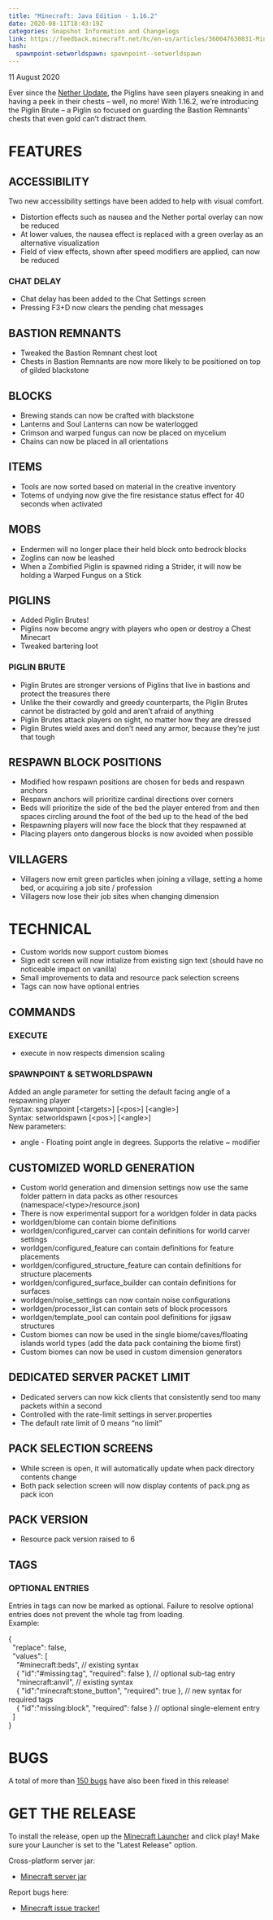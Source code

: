 ```yaml
---
title: "Minecraft: Java Edition - 1.16.2"
date: 2020-08-11T18:43:19Z
categories: Snapshot Information and Changelogs
link: https://feedback.minecraft.net/hc/en-us/articles/360047630831-Minecraft-Java-Edition-1-16-2
hash:
  spawnpoint-setworldspawn: spawnpoint--setworldspawn
---
```


11 August 2020

Ever since the [Nether Update](https://www.minecraft.net/en-us/article/nether-update-java), the Piglins have seen players sneaking in and having a peek in their chests – well, no more! With 1.16.2, we’re introducing the Piglin Brute – a Piglin so focused on guarding the Bastion Remnants' chests that even gold can’t distract them.

# FEATURES

## ACCESSIBILITY

Two new accessibility settings have been added to help with visual comfort.

- Distortion effects such as nausea and the Nether portal overlay can now be reduced
- At lower values, the nausea effect is replaced with a green overlay as an alternative visualization
- Field of view effects, shown after speed modifiers are applied, can now be reduced

### CHAT DELAY

- Chat delay has been added to the Chat Settings screen
- Pressing F3+D now clears the pending chat messages

## BASTION REMNANTS

- Tweaked the Bastion Remnant chest loot
- Chests in Bastion Remnants are now more likely to be positioned on top of gilded blackstone

## BLOCKS

- Brewing stands can now be crafted with blackstone
- Lanterns and Soul Lanterns can now be waterlogged
- Crimson and warped fungus can now be placed on mycelium
- Chains can now be placed in all orientations

## ITEMS

- Tools are now sorted based on material in the creative inventory
- Totems of undying now give the fire resistance status effect for 40 seconds when activated

## MOBS

- Endermen will no longer place their held block onto bedrock blocks
- Zoglins can now be leashed
- When a Zombified Piglin is spawned riding a Strider, it will now be holding a Warped Fungus on a Stick

## PIGLINS

- Added Piglin Brutes!
- Piglins now become angry with players who open or destroy a Chest Minecart
- Tweaked bartering loot

### PIGLIN BRUTE

- Piglin Brutes are stronger versions of Piglins that live in bastions and protect the treasures there
- Unlike the their cowardly and greedy counterparts, the Piglin Brutes cannot be distracted by gold and aren’t afraid of anything
- Piglin Brutes attack players on sight, no matter how they are dressed
- Piglin Brutes wield axes and don’t need any armor, because they’re just that tough

## RESPAWN BLOCK POSITIONS

- Modified how respawn positions are chosen for beds and respawn anchors
- Respawn anchors will prioritize cardinal directions over corners
- Beds will prioritize the side of the bed the player entered from and then spaces circling around the foot of the bed up to the head of the bed
- Respawning players will now face the block that they respawned at
- Placing players onto dangerous blocks is now avoided when possible

## VILLAGERS

- Villagers now emit green particles when joining a village, setting a home bed, or acquiring a job site / profession
- Villagers now lose their job sites when changing dimension

# TECHNICAL

- Custom worlds now support custom biomes
- Sign edit screen will now intialize from existing sign text (should have no noticeable impact on vanilla)
- Small improvements to data and resource pack selection screens
- Tags can now have optional entries

## COMMANDS

### EXECUTE

- execute in now respects dimension scaling

### SPAWNPOINT & SETWORLDSPAWN

Added an angle parameter for setting the default facing angle of a respawning player  
Syntax: spawnpoint \[\<targets\>\] \[\<pos\>\] \[\<angle\>\]  
Syntax: setworldspawn \[\<pos\>\] \[\<angle\>\]  
New parameters:

- angle - Floating point angle in degrees. Supports the relative ~ modifier

## CUSTOMIZED WORLD GENERATION

- Custom world generation and dimension settings now use the same folder pattern in data packs as other resources (namespace/\<type\>/resource.json)
- There is now experimental support for a worldgen folder in data packs
- worldgen/biome can contain biome definitions
- worldgen/configured_carver can contain definitions for world carver settings
- worldgen/configured_feature can contain definitions for feature placements
- worldgen/configured_structure_feature can contain definitions for structure placements
- worldgen/configured_surface_builder can contain definitions for surfaces
- worldgen/noise_settings can now contain noise configurations
- worldgen/processor_list can contain sets of block processors
- worldgen/template_pool can contain pool definitions for jigsaw structures
- Custom biomes can now be used in the single biome/caves/floating islands world types (add the data pack containing the biome first)
- Custom biomes can now be used in custom dimension generators

## DEDICATED SERVER PACKET LIMIT

- Dedicated servers can now kick clients that consistently send too many packets within a second
- Controlled with the rate-limit settings in server.properties
- The default rate limit of 0 means “no limit”

## PACK SELECTION SCREENS

- While screen is open, it will automatically update when pack directory contents change
- Both pack selection screen will now display contents of pack.png as pack icon

## PACK VERSION

- Resource pack version raised to 6

## TAGS

### OPTIONAL ENTRIES

Entries in tags can now be marked as optional. Failure to resolve optional entries does not prevent the whole tag from loading.  
Example:

{  
  "replace": false,  
  "values": \[  
    "#minecraft:beds", // existing syntax  
    { "id":"#missing:tag", "required": false }, // optional sub-tag entry  
    "minecraft:anvil", // existing syntax  
    { "id":"minecraft:stone_button", "required": true }, // new syntax for required tags  
    { "id":"missing:block", "required": false } // optional single-element entry  
  \]  
}

# BUGS

A total of more than [150 bugs](https://bugs.mojang.com/issues/?filter=25075) have also been fixed in this release!

# GET THE RELEASE

​To install the release, open up the [Minecraft Launcher](https://www.minecraft.net/download) and click play! Make sure your Launcher is set to the "Latest Release" option.

Cross-platform server jar:

- [Minecraft server jar](https://launcher.mojang.com/v1/objects/c5f6fb23c3876461d46ec380421e42b289789530/server.jar)

Report bugs here:

- [Minecraft issue tracker!](https://bugs.mojang.com/projects/MC/summary)
